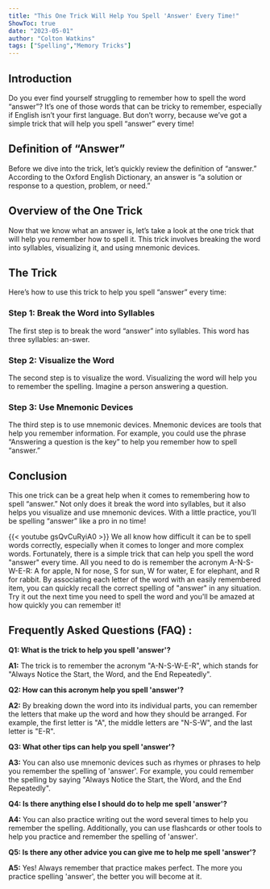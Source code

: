 ```yaml
---
title: "This One Trick Will Help You Spell 'Answer' Every Time!"
ShowToc: true 
date: "2023-05-01"
author: "Colton Watkins" 
tags: ["Spelling","Memory Tricks"]
---
```

## Introduction
Do you ever find yourself struggling to remember how to spell the word “answer”? It’s one of those words that can be tricky to remember, especially if English isn’t your first language. But don’t worry, because we’ve got a simple trick that will help you spell “answer” every time!

## Definition of “Answer”
Before we dive into the trick, let’s quickly review the definition of “answer.” According to the Oxford English Dictionary, an answer is “a solution or response to a question, problem, or need.”

## Overview of the One Trick
Now that we know what an answer is, let’s take a look at the one trick that will help you remember how to spell it. This trick involves breaking the word into syllables, visualizing it, and using mnemonic devices.

## The Trick
Here’s how to use this trick to help you spell “answer” every time:

### Step 1: Break the Word into Syllables
The first step is to break the word “answer” into syllables. This word has three syllables: an-swer.

### Step 2: Visualize the Word
The second step is to visualize the word. Visualizing the word will help you to remember the spelling. Imagine a person answering a question.

### Step 3: Use Mnemonic Devices
The third step is to use mnemonic devices. Mnemonic devices are tools that help you remember information. For example, you could use the phrase “Answering a question is the key” to help you remember how to spell “answer.”

## Conclusion
This one trick can be a great help when it comes to remembering how to spell “answer.” Not only does it break the word into syllables, but it also helps you visualize and use mnemonic devices. With a little practice, you’ll be spelling “answer” like a pro in no time!

{{< youtube gsQvCuRyiA0 >}} 
We all know how difficult it can be to spell words correctly, especially when it comes to longer and more complex words. Fortunately, there is a simple trick that can help you spell the word "answer" every time. All you need to do is remember the acronym A-N-S-W-E-R: A for apple, N for nose, S for sun, W for water, E for elephant, and R for rabbit. By associating each letter of the word with an easily remembered item, you can quickly recall the correct spelling of "answer" in any situation. Try it out the next time you need to spell the word and you'll be amazed at how quickly you can remember it!

## Frequently Asked Questions (FAQ) :
**Q1: What is the trick to help you spell 'answer'?**

**A1:** The trick is to remember the acronym "A-N-S-W-E-R", which stands for "Always Notice the Start, the Word, and the End Repeatedly".

**Q2: How can this acronym help you spell 'answer'?**

**A2:** By breaking down the word into its individual parts, you can remember the letters that make up the word and how they should be arranged. For example, the first letter is "A", the middle letters are "N-S-W", and the last letter is "E-R".

**Q3: What other tips can help you spell 'answer'?**

**A3:** You can also use mnemonic devices such as rhymes or phrases to help you remember the spelling of 'answer'. For example, you could remember the spelling by saying "Always Notice the Start, the Word, and the End Repeatedly".

**Q4: Is there anything else I should do to help me spell 'answer'?**

**A4:** You can also practice writing out the word several times to help you remember the spelling. Additionally, you can use flashcards or other tools to help you practice and remember the spelling of 'answer'.

**Q5: Is there any other advice you can give me to help me spell 'answer'?**

**A5:** Yes! Always remember that practice makes perfect. The more you practice spelling 'answer', the better you will become at it.





